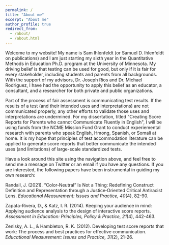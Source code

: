 ```yaml
---
permalink: /
title: "About me"
excerpt: "About me"
author_profile: true
redirect_from: 
  - /about/
  - /about.html
---
```


Welcome to my website! My name is Sam Ihlenfeldt (or Samuel D. Ihlenfeldt on publications) and I am just starting my sixth year in the Quantitative Methods in Education Ph.D. program at the University of Minnesota. My driving belief is that testing can be used for good, but only if it is fair for every stakeholder, including students and parents from all backgrounds. With the support of my advisors, Dr. Joseph Rios and Dr. Michael Rodriguez, I have had the opportunity to apply this belief as an educator, a consultant, and a researcher for both private and public organizations. 

Part of the process of fair assessment is communicating test results. If the results of a test (and their intended uses and interpretations) are not communicated properly, any other efforts to validate those uses and interpretations are undermined. For my dissertation, titled "Creating Score Reports for Parents who cannot Communicate Fluently in English", I will be using funds from the NCME Mission Fund Grant to conduct experiemental research with parents who speak English, Hmong, Spanish, or Somali at home. It is my hope that principles of test accommodation literature can be applied to generate score reports that better communicate the intended uses (and limitations) of large-scale standardized tests.

Have a look around this site using the navigation above, and feel free to send me a message on Twitter or an email if you have any questions. If you are interested, the following papers have been instrumental in guiding my own research:
  
<p>Randall, J. (2021). “Color‐Neutral” Is Not a Thing: Redefining Construct Definition and Representation through a Justice‐Oriented Critical Antiracist Lens. <em>Educational Measurement: Issues and Practice, 40</em>(4), 82-90.</p>
   
<p>Zapata-Rivera, D., & Katz, I. R. (2014). Keeping your audience in mind: Applying audience analysis to the design of interactive score reports. <em> Assessment in Education: Principles, Policy & Practice, 21</em>(4), 442-463.</p>
  
<p>Zenisky, A. L., & Hambleton, R. K. (2012). Developing test score reports that work: The process and best practices for effective communication. <em>Educational Measurement: Issues and Practice, 31</em>(2), 21-26.</p>
  
